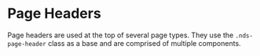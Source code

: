 # Page Headers

Page headers are used at the top of several page types. They use the `.nds-page-header` class as a base and are comprised of multiple components.

